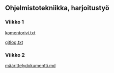 ## Ohjelmistotekniikka, harjoitustyö

### Viikko 1
[komentorivi.txt](https://github.com/TeemuBergman/ot-harjoitustyo/blob/master/laskarit/viikko1/komentorivi.txt)

[gitlog.txt](https://github.com/TeemuBergman/ot-harjoitustyo/blob/master/laskarit/viikko1/gitlog.txt)

### Viikko 2
[määrittelydokumentti.md](https://github.com/TeemuBergman/ot-harjoitustyo/blob/master/dokumentaatio/m%C3%A4%C3%A4rittelydokumentti.md)
